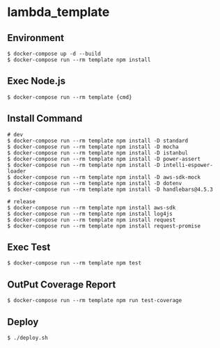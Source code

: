 # lambda_template

## Environment

```
$ docker-compose up -d --build
$ docker-compose run --rm template npm install
```

## Exec Node.js

```
$ docker-compose run --rm template {cmd}
```

## Install Command

```
# dev
$ docker-compose run --rm template npm install -D standard
$ docker-compose run --rm template npm install -D mocha
$ docker-compose run --rm template npm install -D istanbul
$ docker-compose run --rm template npm install -D power-assert
$ docker-compose run --rm template npm install -D intelli-espower-loader
$ docker-compose run --rm template npm install -D aws-sdk-mock
$ docker-compose run --rm template npm install -D dotenv
$ docker-compose run --rm template npm install -D handlebars@4.5.3

# release
$ docker-compose run --rm template npm install aws-sdk
$ docker-compose run --rm template npm install log4js
$ docker-compose run --rm template npm install request
$ docker-compose run --rm template npm install request-promise
```

## Exec Test

```
$ docker-compose run --rm template npm test
```

## OutPut Coverage Report

```
$ docker-compose run --rm template npm run test-coverage
```

## Deploy

```
$ ./deploy.sh
```
